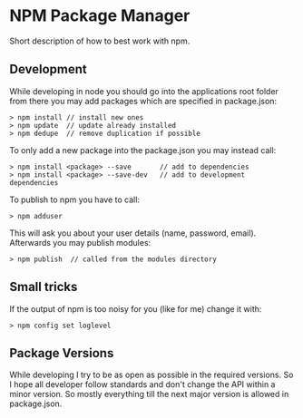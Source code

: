 NPM Package Manager
=================================================

Short description of how to best work with npm.


Development
-------------------------------------------------

While developing in node you should go into the applications root folder from
there you may add packages which are specified in package.json:

    > npm install // install new ones
    > npm update  // update already installed
    > npm dedupe  // remove duplication if possible

To only add a new package into the package.json you may instead call:

    > npm install <package> --save       // add to dependencies
    > npm install <package> --save-dev   // add to development dependencies

To publish to npm you have to call:

    > npm adduser

This will ask you about your user details (name, password, email). Afterwards
you may publish modules:

    > npm publish  // called from the modules directory


Small tricks
-------------------------------------------------

If the output of npm is too noisy for you (like for me) change it with:

    > npm config set loglevel


Package Versions
-------------------------------------------------

While developing I try to be as open as possible in the required versions. So
I hope all developer follow standards and don't change the API within a minor
version. So mostly everything till the next major version is allowed in
package.json.
